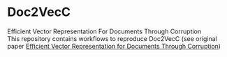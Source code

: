 # Doc2VecC
Efficient Vector Representation For Documents Through Corruption <br>
This repository contains workflows to reproduce Doc2VecC (see original paper [Efficient Vector Representation for Documents Through Corruption](https://openreview.net/pdf?id=B1Igu2ogg))
